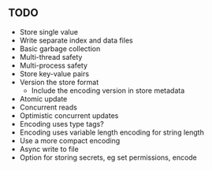 ## TODO

- Store single value
- Write separate index and data files
- Basic garbage collection
- Multi-thread safety
- Multi-process safety
- Store key-value pairs
- Version the store format
  - Include the encoding version in store metadata
- Atomic update
- Concurrent reads
- Optimistic concurrent updates
- Encoding uses type tags?
- Encoding uses variable length encoding for string length
- Use a more compact encoding
- Async write to file
- Option for storing secrets, eg set permissions, encode

